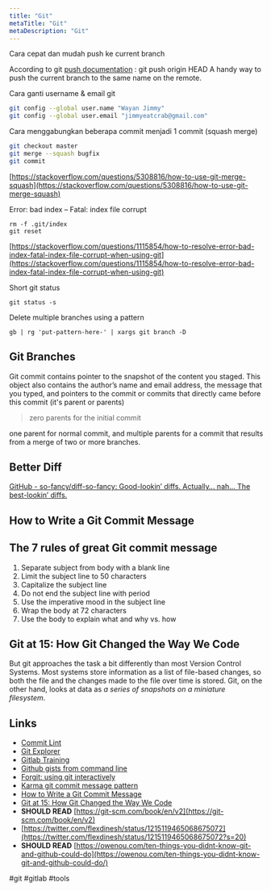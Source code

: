 ```yaml
---
title: "Git"
metaTitle: "Git"
metaDescription: "Git"
---
```


Cara cepat dan mudah push ke current branch

According to git [push documentation](https://git-scm.com/docs/git-push#Documentation/git-push.txt-codegitpushoriginHEADcode) :
git push origin HEAD
A handy way to push the current branch to the same name on the remote.

Cara ganti username & email git

```bash
git config --global user.name "Wayan Jimmy"
git config --global user.email "jimmyeatcrab@gmail.com"
```

Cara menggabungkan beberapa commit menjadi 1 commit (squash merge)

```bash
git checkout master
git merge --squash bugfix
git commit
```

[https://stackoverflow.com/questions/5308816/how-to-use-git-merge-squash](https://stackoverflow.com/questions/5308816/how-to-use-git-merge-squash)

Error: bad index – Fatal: index file corrupt

```
rm -f .git/index
git reset
```

[https://stackoverflow.com/questions/1115854/how-to-resolve-error-bad-index-fatal-index-file-corrupt-when-using-git](https://stackoverflow.com/questions/1115854/how-to-resolve-error-bad-index-fatal-index-file-corrupt-when-using-git)

Short git status

```
git status -s
```

Delete multiple branches using a pattern

```
gb | rg 'put-pattern-here-' | xargs git branch -D
```

## Git Branches

Git commit contains pointer to the snapshot of the content you staged. This object also contains the author’s name and email address, the message that you typed, and pointers to the commit or commits that directly came before this commit (it's parent or parents)

> zero parents for the initial commit

one parent for normal commit, and multiple parents for a commit that results from a merge of two or more branches.

## Better Diff

[GitHub - so-fancy/diff-so-fancy: Good-lookin’ diffs. Actually… nah… The best-lookin’ diffs.](https://github.com/so-fancy/diff-so-fancy)

## How to Write a Git Commit Message

## The 7 rules of great Git commit message

1. Separate subject from body with a blank line
2. Limit the subject line to 50 characters
3. Capitalize the subject line
4. Do not end the subject line with period
5. Use the imperative mood in the subject line
6. Wrap the body at 72 characters
7. Use the body to explain what and why vs. how

## Git at 15: How Git Changed the Way We Code

But git approaches the task a bit differently than most Version Control Systems. Most systems store information as a list of file-based changes, so both the file and the changes made to the file over time is stored. Git, on the other hand, looks at data as _a series of snapshots on a miniature filesystem_.

## Links

- [Commit Lint](https://github.com/conventional-changelog/commitlint)
- [Git Explorer](https://gitexplorer.com/)
- [Gitlab Training](https://github.com/NETWAYS/gitlab-training)
- [Github gists from command line](https://github.com/danielecook/gg)
- [Forgit: using git interactively](https://github.com/wfxr/forgit)
- [Karma git commit message pattern](http://karma-runner.github.io/4.0/dev/git-commit-msg.html)
- [How to Write a Git Commit Message](https://chris.beams.io/posts/git-commit/)
- [Git at 15: How Git Changed the Way We Code](https://thenewstack.io/git-at-15-how-git-changed-the-way-we-code/)
- **SHOULD READ** [https://git-scm.com/book/en/v2](https://git-scm.com/book/en/v2)
- [https://twitter.com/flexdinesh/status/1215119465068675072](https://twitter.com/flexdinesh/status/1215119465068675072?s=20)
- **SHOULD READ** [https://owenou.com/ten-things-you-didnt-know-git-and-github-could-do](https://owenou.com/ten-things-you-didnt-know-git-and-github-could-do/)

#git #gitlab #tools
